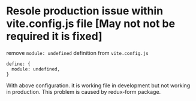# Resole production issue within vite.config.js file [May not not be required it is fixed]

remove `module: undefined` definition from `vite.config.js`

```
define: {
  module: undefined,
}
```

With above configuration. it is working file in development but not working in production. This problem is caused by redux-form package.
